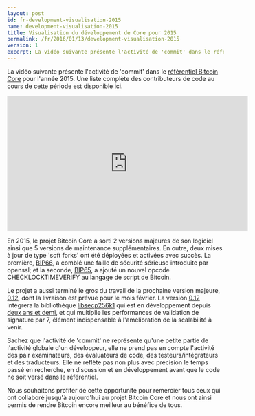 ```yaml
---
layout: post
id: fr-development-visualisation-2015
name: development-visualisation-2015
title: Visualisation du développement de Core pour 2015
permalink: /fr/2016/01/13/development-visualisation-2015
version: 1
excerpt: La vidéo suivante présente l'activité de 'commit' dans le référentiel Bitcoin Core au cours de l'année 2015.
---
```

La vidéo suivante présente l'activité de 'commit' dans le [référentiel Bitcoin Core][repository] pour l'année 2015.  Une liste complète des contributeurs de code au cours de cette période est disponible [ici][activity].

<iframe width="560" height="315" src="https://www.youtube.com/embed/FIt7GLxxIpY" frameborder="0" allowfullscreen> </iframe>

En 2015, le projet Bitcoin Core a sorti 2 versions majeures de son logiciel ainsi que 5 versions de maintenance supplémentaires. 
En outre, deux mises à jour de type 'soft forks' ont été déployées et activées avec succès.  La première, [BIP66], a comblé une faille de sécurité sérieuse introduite par openssl; et la seconde, [BIP65], a ajouté un nouvel opcode CHECKLOCKTIMEVERIFY au langage de script de Bitcoin.

Le projet a aussi terminé le gros du travail de la prochaine version majeure, [0.12], dont la livraison est prévue pour le mois février.  La version [0.12] intégrera la bibliothèque [libsecp256k1] qui est en développement depuis [deux ans et demi][secp_contributors], et qui multiplie les performances de validation de signature par 7, élément indispensable à l'amélioration de la scalabilité à venir. 

Sachez que l'activité de 'commit' ne représente qu'une petite partie de l'activité globale d'un développeur, elle ne prend pas en compte l'activité des pair examinateurs, des évaluateurs de code, des testeurs/intégrateurs et des traducteurs.  Elle ne reflète pas non plus avec précision le temps passé en recherche, en discussion et en développement avant que le code ne soit versé dans le référentiel.

Nous souhaitons profiter de cette opportunité pour remercier tous ceux qui ont collaboré jusqu'à aujourd'hui au projet Bitcoin Core et nous ont ainsi permis de rendre Bitcoin encore meilleur au bénéfice de tous.

[repository]: https://github.com/bitcoin/bitcoin
[activity]: https://github.com/bitcoin/bitcoin/graphs/contributors?from=2015-01-01&to=2016-01-01&type=c
[BIP65]: https://github.com/bitcoin/bips/blob/master/bip-0065.mediawiki
[BIP66]: https://github.com/bitcoin/bips/blob/master/bip-0066.mediawiki
[0.12]: https://github.com/bitcoin/bitcoin/blob/0.12/doc/release-notes.md
[libsecp256k1]: https://github.com/bitcoin/secp256k1
[secp_contributors]: https://github.com/bitcoin/secp256k1/graphs/contributors?from=2013-03-04&to=2015-12-01&type=c